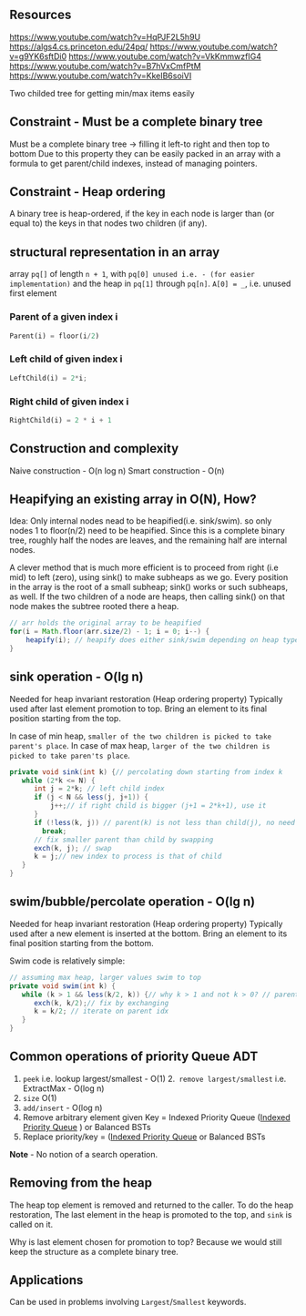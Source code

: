 

## Resources

https://www.youtube.com/watch?v=HqPJF2L5h9U
https://algs4.cs.princeton.edu/24pq/
https://www.youtube.com/watch?v=g9YK6sftDi0
https://www.youtube.com/watch?v=VkKmmwzfIG4
https://www.youtube.com/watch?v=B7hVxCmfPtM
https://www.youtube.com/watch?v=KkeIB6soiVI

Two childed tree for getting min/max items easily

## Constraint - Must be a complete binary tree

Must be a complete binary tree -> filling it left-to right and then top to bottom
Due to this property they can be easily packed in an array with a formula to get parent/child indexes,
instead of managing pointers.

## Constraint - Heap ordering

A binary tree is heap-ordered,
 if the key in each node is larger than (or equal to) the keys in that nodes two children (if any).

## structural representation in an array

array  `pq[]` of length `n + 1`, with `pq[0] unused i.e. - (for easier implementation)` and 
the heap in `pq[1]` through `pq[n]`.
`A[0] = _`, i.e. unused first element

### Parent of a given index i

```py
Parent(i) = floor(i/2)
```

### Left child of given index i

```py
LeftChild(i) = 2*i;
```

### Right child of given index i

```py
RightChild(i) = 2 * i + 1
```

## Construction and complexity

Naive construction - O(n log n)
Smart construction - O(n)


## Heapifying an existing array in O(N), How?

Idea: Only internal nodes nead to be heapified(i.e. sink/swim). so only nodes 1 to floor(n/2) need to be heapified.
Since this is a complete binary tree, roughly half the nodes are leaves, and the remaining half are internal nodes.

A clever method that is much more efficient is to proceed from right (i.e mid) to left (zero), using sink() to make subheaps as we go. Every position in the array is the root of a small subheap; sink() works or such subheaps, as well. If the two children of a node are heaps, then calling sink() on that node makes the subtree rooted there a heap.

```java
// arr holds the original array to be heapified
for(i = Math.floor(arr.size/2) - 1; i = 0; i--) {
    heapify(i); // heapify does either sink/swim depending on heap type
}
```

## sink operation - O(lg n)

Needed for heap invariant restoration (Heap ordering property)
Typically used after last element promotion to top.
Bring an element to its final position starting from the top.

In case of min heap, 
`smaller of the two children is picked to take parent's place`.
In case of max heap,
`larger of the two children is picked to take paren'ts place`.

```java
private void sink(int k) {// percolating down starting from index k
   while (2*k <= N) {
      int j = 2*k; // left child index
      if (j < N && less(j, j+1)) { 
          j++;// if right child is bigger (j+1 = 2*k+1), use it
      }
      if (!less(k, j)) // parent(k) is not less than child(j), no need to do anything, break out of the loop
        break;
      // fix smaller parent than child by swapping
      exch(k, j); // swap
      k = j;// new index to process is that of child
   }
}
```

## swim/bubble/percolate operation - O(lg n)

Needed for heap invariant restoration (Heap ordering property)
Typically used after a new element is inserted at the bottom.
Bring an element to its final position starting from the bottom.

Swim code is relatively simple:
```java
// assuming max heap, larger values swim to top
private void swim(int k) {
   while (k > 1 && less(k/2, k)) {// why k > 1 and not k > 0? // parent less than child, need to fix it
      exch(k, k/2);// fix by exchanging
      k = k/2; // iterate on parent idx
   }
}
```
## Common operations of priority Queue ADT

1. `peek` i.e. lookup largest/smallest - O(1)
2.` remove largest/smallest` i.e. ExtractMax - O(log n)
3. `size` O(1)
4. `add/insert` - O(log n)
5. Remove arbitrary element given Key = Indexed Priority Queue ([Indexed Priority Queue](IndexedPriorityQueue.md)
) or Balanced BSTs
6. Replace priority/key = ([Indexed Priority Queue](IndexedPriorityQueue.md) or Balanced BSTs

**Note** - No notion of a search operation.

## Removing from the heap

The heap top element is removed and returned to the caller.
To do the heap restoration,
The last element in the heap is promoted to the top, and `sink` is called on it.

Why is last element chosen for promotion to top?
Because we would still keep the structure as a complete binary tree.

## Applications

Can be used in problems involving `Largest`/`Smallest` keywords.
